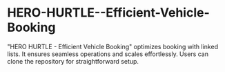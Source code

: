 # HERO-HURTLE--Efficient-Vehicle-Booking
"HERO HURTLE - Efficient Vehicle Booking" optimizes booking with linked lists. It ensures seamless operations and scales effortlessly. Users can clone the repository for straightforward setup.
